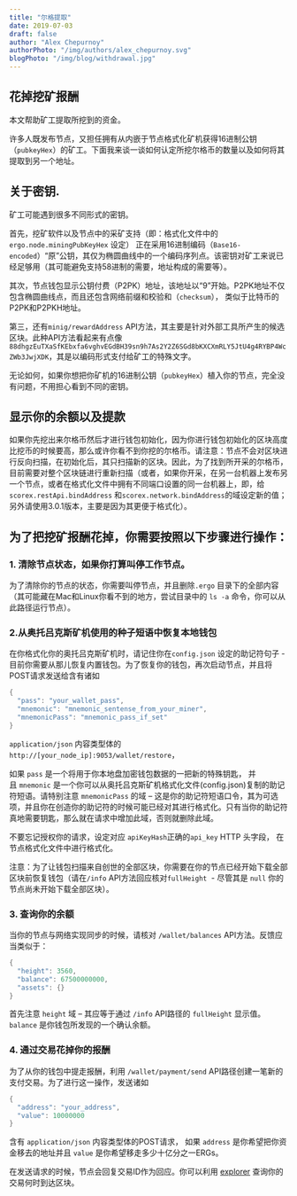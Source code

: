 ```yaml
---
title: "尔格提取"
date: 2019-07-03
draft: false
author: "Alex Chepurnoy"
authorPhoto: "/img/authors/alex_chepurnoy.svg"
blogPhoto: "/img/blog/withdrawal.jpg"
---
```


## 花掉挖矿报酬

本文帮助矿工提取所挖到的资金。

许多人既发布节点，又担任拥有从内嵌于节点格式化矿机获得16进制公钥（`pubkeyHex`）的矿工。下面我来谈一谈如何认定所挖尔格币的数量以及如何将其提取到另一个地址。

## 关于密钥.

矿工可能遇到很多不同形式的密钥。

首先，挖矿软件以及节点中的采矿支持（即：格式化文件中的 `ergo.node.miningPubKeyHex` 设定） 正在采用16进制编码（`Base16-encoded`）“原”公钥，其仅为椭圆曲线中的一个编码序列点。该密钥对矿工来说已经足够用（其可能避免支持58进制的需要，地址构成的需要等）。

其次，节点钱包显示公钥付费（P2PK）地址，该地址以“9”开始。P2PK地址不仅包含椭圆曲线点，而且还包含网络前缀和校验和（`checksum`）， 类似于比特币的P2PK和P2PKH地址。

第三，还有`minig/rewardAddress` API方法，其主要是针对外部工具所产生的候选区块。此种API方法看起来有点像`88dhgzEuTXaSfKEbxfa6vghvEGdBH39sn9h7As2Y2Z6SGd8bKXCXmRLY5JtU4g4RYBP4WcZWb3JwjXDK`，其是以编码形式支付给矿工的特殊文字。

无论如何，如果你想把你矿机的16进制公钥（`pubkeyHex`）植入你的节点，完全没有问题，不用担心看到不同的密钥。

## 显示你的余额以及提款

如果你先挖出来尔格币然后才进行钱包初始化，因为你进行钱包初始化的区块高度比挖币的时候要高，那么或许你看不到你挖的尔格币。请注意：节点不会对区块进行反向扫描，在初始化后，其只扫描新的区块。因此，为了找到所开采的尔格币，目前需要对整个区块链进行重新扫描（或者，如果你开采，在另一台机器上发布另一个节点，或者在格式化文件中拥有不同端口设置的同一台机器上，即，给`scorex.restApi.bindAddress` 和`scorex.network.bindAddress`的域设定新的值； 另外请使用3.0.1版本，主要是因为其更便于格式化）。

## 为了把挖矿报酬花掉，你需要按照以下步骤进行操作：

### 1. 清除节点状态，如果你打算叫停工作节点。

为了清除你的节点的状态，你需要叫停节点，并且删除`.ergo` 目录下的全部内容（其可能藏在Mac和Linux你看不到的地方，尝试目录中的 `ls -a` 命令，你可以从此路径运行节点）。

### 2.从奥托吕克斯矿机使用的种子短语中恢复本地钱包

在你格式化你的奥托吕克斯矿机时，请记住你在`config.json` 设定的助记符句子 - 目前你需要从那儿恢复内置钱包。为了恢复你的钱包，再次启动节点，并且将POST请求发送给含有诸如

```scala
{
  "pass": "your_wallet_pass",
  "mnemonic": "mnemonic_sentense_from_your_miner",
  "mnemonicPass": "mnemonic_pass_if_set"
}
```

`application/json` 内容类型体的`http://[your_node_ip]:9053/wallet/restore`，

如果 `pass` 是一个将用于你本地盘加密钱包数据的一把新的特殊钥匙， 并且 `mnemonic` 是一个你可以从奥托吕克斯矿机格式化文件(config.json)复制的助记符短语。请特别注意 `mnemonicPass` 的域 – 这是你的助记符短语口令，其为可选项，并且你在创造你的助记符的时候可能已经对其进行格式化。只有当你的助记符真地需要钥匙，那么就在请求中增加此域，否则就删除此域。

不要忘记授权你的请求，设定对应 `apiKeyHash`正确的`api_key` HTTP 头字段， 在节点格式化文件中进行格式化。

注意：为了让钱包扫描来自创世的全部区块，你需要在你的节点已经开始下载全部区块前恢复钱包（请在`/info` API方法回应核对`fullHeight`  - 尽管其是 `null` 你的节点尚未开始下载全部区块）。

### 3. 查询你的余额

当你的节点与网络实现同步的时候，请核对 `/wallet/balances` API方法。反馈应当类似于：

```scala
{
  "height": 3560,
  "balance": 67500000000,
  "assets": {}
}
```
首先注意 `height` 域 – 其应等于通过 `/info` API路径的 `fullHeight` 显示值。`balance` 是你钱包所发现的一个确认余额。

### 4. 通过交易花掉你的报酬

为了从你的钱包中提走报酬，利用 `/wallet/payment/send` API路径创建一笔新的支付交易。为了进行这一操作，发送诸如

```scala
{
  "address": "your_address",
  "value": 10000000
}
```

含有 `application/json` 内容类型体的POST请求， 如果 `address` 是你希望把你资金移去的地址并且 `value` 是你希望移走多少十亿分之一ERGs。

在发送请求的时候，节点会回复交易ID作为回应。你可以利用 [explorer](https://explorer.ergoplatform.com) 查询你的交易何时到达区块。
